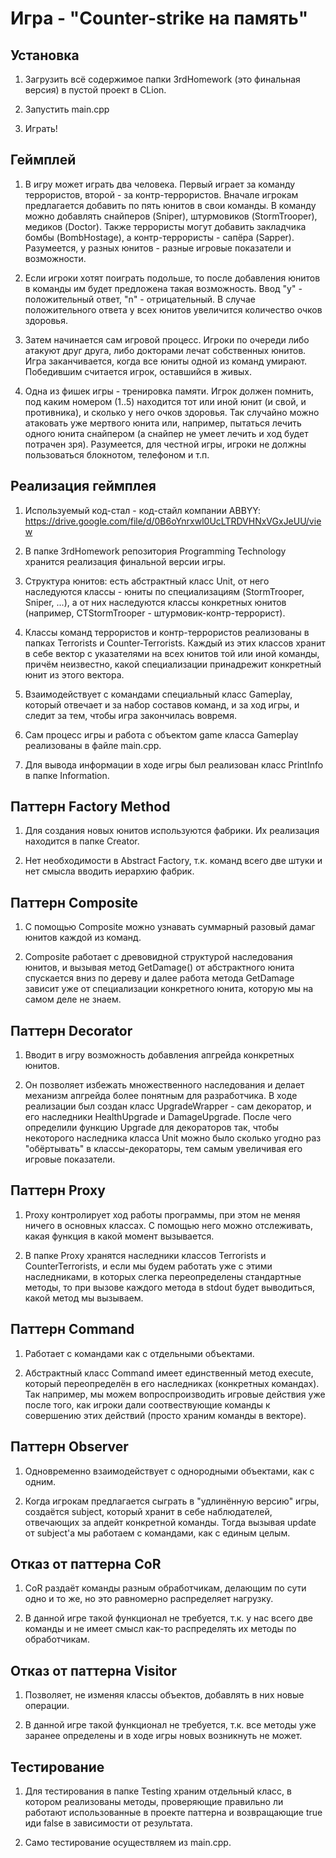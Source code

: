 <b> <h1> Игра - "Counter-strike на память" </h1> </b>

<b> <h2> Установка </h2> </b>

1) Загрузить всё содержимое папки 3rdHomework (это финальная версия) в пустой проект в CLion.

2) Запустить main.cpp

3) Играть!


<b> <h2> Геймплей </h2> </b>

1) В игру может играть два человека. Первый играет за команду террористов, второй - за контр-террористов.
Вначале игрокам предлагается добавить по пять юнитов в свои команды. В команду можно добавлять снайперов (Sniper),
штурмовиков (StormTrooper), медиков (Doctor). Также террористы могут добавить 
закладчика бомбы (BombHostage), а контр-террористы - сапёра (Sapper).
Разумеется, у разных юнитов - разные игровые показатели и возможности.

2) Если игроки хотят поиграть подольше, то после добавления юнитов в команды им будет предложена такая
возможность. Ввод "y" - положительный ответ, "n" - отрицательный. В случае положительного ответа у всех юнитов 
увеличится количество очков здоровья.

3) Затем начинается сам игровой процесс. Игроки по очереди либо атакуют друг друга, либо докторами лечат собственных юнитов.
Игра заканчивается, когда все юниты одной из команд умирают. Победившим считается игрок, оставшийся в живых.

4) Одна из фишек игры - тренировка памяти. Игрок должен помнить, под каким номером (1..5) находится тот или иной юнит (и свой, 
и противника), и сколько у него очков здоровья. Так случайно можно атаковать уже мертвого юнита или, например, пытаться лечить одного 
юнита снайпером (а снайпер не умеет лечить и ход будет потрачен зря). Разумеется, для честной игры, игроки не должны пользоваться
блокнотом, телефоном и т.п.


<b> <h2> Реализация геймплея </h2> </b>

1) Используемый код-стал - код-стайл компании ABBYY: https://drive.google.com/file/d/0B6oYnrxwl0UcLTRDVHNxVGxJeUU/view

2) В папке 3rdHomework репозитория Programming Technology хранится реализация финальной версии игры.
 
3) Структура юнитов: есть абстрактный класс Unit, от него наследуются классы - юниты по специализациям (StormTrooper, Sniper, ...), а
от них наследуются классы конкретных юнитов (например, CTStormTrooper - штурмовик-контр-террорист). 

4) Классы команд террористов и контр-террористов реализованы в папках Terrorists и Counter-Terrorists. Каждый из этих классов хранит 
в себе вектор с указателями на всех юнитов той или иной команды, причём неизвестно, какой специализации принадрежит конкретный юнит 
из этого вектора.

5) Взаимодействует с командами специальный класс Gameplay, который отвечает и за набор составов команд, и за ход игры, и следит за тем,
чтобы игра закончилась вовремя.

6) Сам процесс игры и работа с объектом game класса Gameplay реализованы в файле main.cpp.

7) Для вывода информации в ходе игры был реализован класс PrintInfo в папке Information.


<b> <h2> Паттерн Factory Method </h2> </b>

1) Для создания новых юнитов используются фабрики. Их реализация находится в папке Creator.

2) Нет необходимости в Abstract Factory, т.к. команд всего две штуки и нет смысла вводить
иерархию фабрик.


<b> <h2> Паттерн Composite </h2> </b>

1) С помощью Composite можно узнавать суммарный разовый дамаг юнитов каждой из команд.

2) Composite работает с древовидной структурой наследования юнитов, и вызывая метод GetDamage() 
от абстрактного юнита спускается вниз по дереву и далее работа метода GetDamage зависит уже от 
специализации конкретного юнита, которую мы на самом деле не знаем.


<b> <h2> Паттерн Decorator </h2> </b> 

1) Вводит в игру возможность добавления апгрейда конкретных юнитов. 

2) Он позволяет избежать множественного наследования и делает механизм апгрейда более понятным для разработчика. 
В ходе реализации был создан класс UpgradeWrapper - сам декоратор, и его наследники HealthUpgrade и DamageUpgrade. 
После чего определили функцию Upgrade для декораторов так, чтобы некоторого наследника класса Unit можно было сколько 
угодно раз "обёртывать" в классы-декораторы, тем самым увеличивая его игровые показатели.


<b> <h2> Паттерн Proxy </h2> </b>

1) Proxy контролирует ход работы программы, при этом не меняя ничего в основных классах. С помощью него можно 
отслеживать, какая функция в какой момент вызывается.

2) В папке Proxy хранятся наследники классов Terrorists и CounterTerrorists, и если мы будем работать уже с этими 
наследниками, в которых слегка переопределены стандартные методы, то при вызове каждого метода в stdout будет 
выводиться, какой метод мы вызываем.


<b> <h2> Паттерн Command </h2> </b>

1) Работает с командами как с отдельными объектами. 

2) Абстрактный класс Command имеет единственный метод execute, который переопределён в его наследниках (конкретных 
командах). Так например, мы можем вопроспроизводить игровые действия уже после того, как игроки дали соотвествующие 
команды к совершению этих действий (просто храним команды в векторе).


<b> <h2> Паттерн Observer </h2> </b>

1) Одновременно взаимодействует с однородными объектами, как с одним.

2) Когда игрокам предлагается сыграть в "удлинённую версию" игры, создаётся subject, который хранит в себе наблюдателей,
отвечающих за апдейт конкретной команды. Тогда вызывая update от subject'а мы работаем с командами, как с единым целым.


<b> <h2> Отказ от паттерна CoR </h2> </b>

1) CoR раздаёт команды разным обработчикам, делающим по сути одно и то же, но это равномерно распределяет нагрузку.

2) В данной игре такой функционал не требуется, т.к. у нас всего две команды и не имеет смысл как-то распределять их 
методы по обработчикам.


<b> <h2> Отказ от паттерна Visitor </h2> </b>

1) Позволяет, не изменяя классы объектов, добавлять в них новые операции.

2) В данной игре такой функционал не требуется, т.к. все методы уже заранее определены и в ходе игры новых возникнуть 
не может.


<b> <h2> Тестирование </h2> </b>

1)  Для тестирования в папке Testing храним отдельный класс, в котором реализованы методы, проверяющие правильно ли работают использованные в проекте паттерна и возвращающие true иди false в зависимости от результата.

2) Само тестирование осуществляем из main.cpp.
